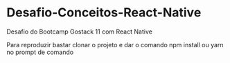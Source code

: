 # Desafio-Conceitos-React-Native
Desafio do Bootcamp Gostack 11 com React Native

Para reproduzir bastar clonar o projeto e dar o comando npm install ou yarn no prompt de comando
